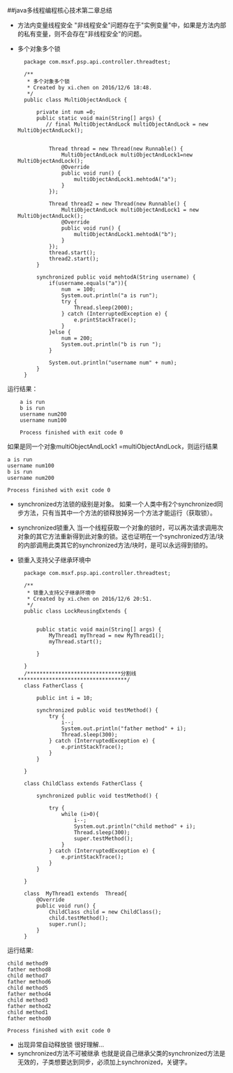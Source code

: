 ##java多线程编程核心技术第二章总结
* 方法内变量线程安全
"非线程安全"问题存在于"实例变量"中，如果是方法内部的私有变量，则不会存在"非线程安全"的问题。
* 多个对象多个锁
        
        package com.msxf.psp.api.controller.threadtest;
        
        /**
         * 多个对象多个锁
         * Created by xi.chen on 2016/12/6 18:48.
         */
        public class MultiObjectAndLock {
        
            private int num =0;
            public static void main(String[] args) {
               // final MultiObjectAndLock multiObjectAndLock = new MultiObjectAndLock();
        
        
                Thread thread = new Thread(new Runnable() {
                    MultiObjectAndLock multiObjectAndLock1=new MultiObjectAndLock();
                    @Override
                    public void run() {
                        multiObjectAndLock1.mehtodA("a");
                    }
                });
        
                Thread thread2 = new Thread(new Runnable() {
                    MultiObjectAndLock multiObjectAndLock1 = new MultiObjectAndLock();
                    @Override
                    public void run() {
                        multiObjectAndLock1.mehtodA("b");
                    }
                });
                thread.start();
                thread2.start();
            }
        
            synchronized public void mehtodA(String username) {
                if(username.equals("a")){
                    num  = 100;
                    System.out.println("a is run");
                    try {
                        Thread.sleep(2000);
                    } catch (InterruptedException e) {
                        e.printStackTrace();
                    }
                }else {
                    num = 200;
                    System.out.println("b is run ");
                }
        
                System.out.println("username num" + num);
            }
        }

运行结果：

        a is run
        b is run 
        username num200
        username num100
        
        Process finished with exit code 0
如果是同一个对象multiObjectAndLock1 =multiObjectAndLock，则运行结果

    a is run
    username num100
    b is run 
    username num200
    
    Process finished with exit code 0

* synchronized方法锁的级别是对象。
如果一个人类中有2个synchronized同步方法，只有当其中一个方法的锁释放掉另一个方法才能运行（获取锁）。

* synchronized锁重入
当一个线程获取一个对象的锁时，可以再次请求调用次对象的其它方法重新得到此对象的锁。这也证明在一个synchronized方法/块的内部调用此类其它的synchronized方法/块时，是可以永远得到锁的。
* 锁重入支持父子继承环境中

        package com.msxf.psp.api.controller.threadtest;
        
        /**
         * 锁重入支持父子继承环境中
         * Created by xi.chen on 2016/12/6 20:51.
         */
        public class LockReusingExtends {
        
        
            public static void main(String[] args) {
                MyThread1 myThread = new MyThread1();
                myThread.start();
        
            }
        
        }
        /******************************分割线***********************************/
        class FatherClass {
        
            public int i = 10;
        
            synchronized public void testMethod() {
                try {
                    i--;
                    System.out.println("father method" + i);
                    Thread.sleep(300);
                } catch (InterruptedException e) {
                    e.printStackTrace();
                }
            }
        
        }
        
        class ChildClass extends FatherClass {
        
            synchronized public void testMethod() {
        
                try {
                    while (i>0){
                        i--;
                        System.out.println("child method" + i);
                        Thread.sleep(300);
                        super.testMethod();
                    }
                } catch (InterruptedException e) {
                    e.printStackTrace();
                }
            }
        
        }
        
        class  MyThread1 extends  Thread{
            @Override
            public void run() {
                ChildClass child = new ChildClass();
                child.testMethod();
                super.run();
            }
        }

运行结果:

    child method9
    father method8
    child method7
    father method6
    child method5
    father method4
    child method3
    father method2
    child method1
    father method0
     
    Process finished with exit code 0

* 出现异常自动释放锁
很好理解...
* synchronized方法不可被继承
也就是说自己继承父类的synchronized方法是无效的，子类想要达到同步，必须加上synchronized，关键字。